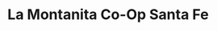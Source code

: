 ---
title: "La Montanita Co-Op Santa Fe"
url: /santa-fe/la-montanita-co-op-santa-fe/
shop: supermarket
---